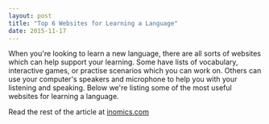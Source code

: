 ```yaml
---
layout: post
title: "Top 6 Websites for Learning a Language"
date: 2015-11-17
---
```

When you're looking to learn a new language, there are all sorts of websites which can help support your learning. Some have lists of vocabulary, interactive games, or practise scenarios which you can work on. Others can use your computer's speakers and microphone to help you with your listening and speaking. Below we're listing some of the most useful websites for learning a language.

Read the rest of the article at [inomics.com](https://inomics.com/top-6-websites-learning-language)
